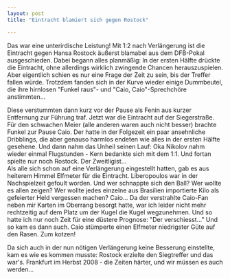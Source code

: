 ```yaml
---
layout: post
title: "Eintracht blamiert sich gegen Rostock"

---
```


Das war eine unterirdische Leistung! Mit 1:2 nach Verlängerung ist die Eintracht gegen Hansa Rostock äußerst blamabel aus dem DFB-Pokal ausgeschieden. Dabei begann alles planmäßig: In der ersten Hälfte drückte die Eintracht, ohne allerdings wirklich zwingende Chancen herauszuspielen. Aber eigentlich schien es nur eine Frage der Zeit zu sein, bis der Treffer fallen würde. Trotzdem fanden sich in der Kurve wieder einige Dummbeutel, die ihre hirnlosen "Funkel raus"- und "Caio, Caio"-Sprechchöre anstimmten...

Diese verstummten dann kurz vor der Pause als Fenin aus kurzer Entfernung zur Führung traf. Jetzt war die Eintracht auf der Siegerstraße. Für den schwachen Meier (alle anderen waren auch nicht besser) brachte Funkel zur Pause Caio. Der hatte in der Folgezeit ein paar ansehnliche Dribblings, die aber genauso harmlos endeten wie alles in der ersten Hälfte gesehene. Und dann nahm das Unheil seinen Lauf: Oka Nikolov nahm wieder einmal Flugstunden - Kern bedankte sich mit dem 1:1. Und fortan spielte nur noch Rostock. Der Zweitligist...  
Als alle sich schon auf eine Verlängerung eingestellt hatten, gab es aus heiterem Himmel Elfmeter für die Eintracht. Liberopoulos war in der Nachspielzeit gefoult worden. Und wer schnappte sich den Ball? Wer wollte es allen zeigen? Wer wollte jedes einzelne aus Brasilien importierte Kilo als gefeierter Held vergessen machen? Caio... Da der verstrahlte Caio-Fan neben mir Karten im Oberrang besorgt hatte, war ich leider nicht mehr rechtzeitig auf dem Platz um der Kugel die Kugel wegzunehmen. Und so hatte ich nur noch Zeit für eine düstere Prognose: "Der verschiesst..." Und so kam es dann auch. Caio stümperte einen Elfmeter niedrigster Güte auf den Rasen. Zum kotzen!

Da sich auch in der nun nötigen Verlängerung keine Besserung einstellte, kam es wie es kommen musste: Rostock erzielte den Siegtreffer und das war's. Frankfurt im Herbst 2008 - die Zeiten härter, und wir müssen es auch werden...
